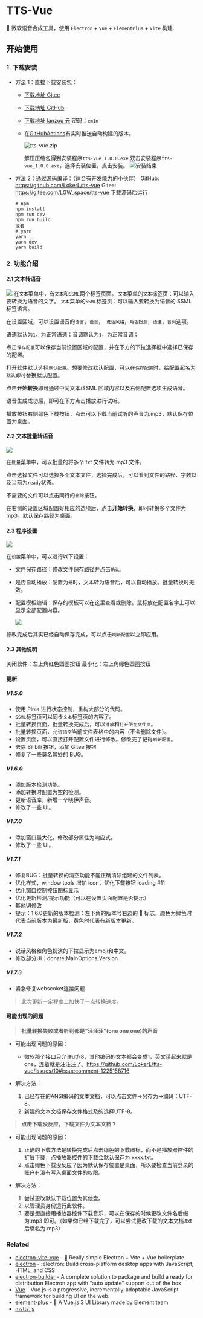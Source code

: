 # TTS-Vue

🎤 微软语音合成工具，使用 `Electron` + `Vue` + `ElementPlus` + `Vite` 构建.

## 开始使用

### 1. 下载安装

- 方法 1：直接下载安装包：

  - [下载地址 Gitee](https://gitee.com/LGW_space/tts-vue/releases/latest)

  - [下载地址 GitHub](https://github.com/LokerL/tts-vue/releases/latest)

  - [下载地址 lanzou 云](https://wwn.lanzoul.com/b0f3ype9g) 密码：`em1n`

  - 在[GitHubActions](https://github.com/LokerL/tts-vue/actions)有实时推送自动构建的版本。

    ![tts-vue.zip](http://pic.rmb.bdstatic.com/bjh/50c9038bab1165bce67cf26b763be521.png)

    解压压缩包得到安装程序`tts-vue_1.0.0.exe`
    双击安装程序`tts-vue_1.0.0.exe`，选择安装位置，点击安装。
    ![安装结束](http://pic.rmb.bdstatic.com/bjh/226a11ce4887c21429d0ad1da1dd5d69.png)

- 方法 2：通过源码编译：（适合有开发能力的小伙伴）
  GitHub: https://github.com/LokerL/tts-vue
  Gitee: https://gitee.com/LGW_space/tts-vue
  下载源码后运行

  ```shell
  # npm
  npm install
  npm run dev
  npm run build
  或者
  # yarn
  yarn
  yarn dev
  yarn build
  ```

### 2. 功能介绍

#### 2.1 文本转语音

![](http://pic.rmb.bdstatic.com/bjh/f94c2d5dcdb7b038670662773c47a8eb.png)
在`文本`菜单中，有`文本`和`SSML`两个标签页面。
`文本`菜单的`文本`标签页：可以输入要转换为语音的文字。
`文本`菜单的`SSML`标签页：可以输入要转换为语音的 SSML 标签语言。

在设置区域，可以设置语音的`语言`，`语音`，` 说话风格`，`角色扮演`，`语速`，`音调`选项。

语速默认为`1`，为正常语速；音调默认为`1`，为正常音调；

点击`保存配置`可以保存当前设置区域的配置，并在下方的下拉选择框中选择已保存的配置。

打开软件默认选择`默认配置`。想要修改默认配置，可以在`保存配置`时，给配置起名为`默认`即可替换默认配置。

点击**开始转换**即可通过中间文本/SSML 区域内容以及右侧配置选项生成语音。

语音生成成功后，即可在下方点击播放进行试听。

播放按钮右侧绿色下载按钮，点击可以下载当前试听的声音为.mp3，默认保存位置为桌面。

#### 2.2 文本批量转语音

![](http://pic.rmb.bdstatic.com/bjh/2af8a0096632014b50ce6a8176a5e8f6.png)

在`批量`菜单中，可以批量的将多个.txt 文件转为.mp3 文件。

点击选择文件可以选择多个文本文件，选择完成后，可以看到文件的路径、字数以及当前为`ready`状态。

不需要的文件可以点击同行的`删除`按钮。

在右侧的设置区域配置好相应的选项后，点击**开始转换**，即可转换多个文件为 mp3。默认保存路径为桌面。

#### 2.3 程序设置

![](http://pic.rmb.bdstatic.com/bjh/ec364eb5f5551e4cd581272bd02fa8f8.png)

在`设置`菜单中，可以进行以下设置：

- 文件保存路径：修改文件保存路径并点击`确认`。

- 是否自动播放：配置为`是`时，文本转为语音后，可以自动播放。批量转换时无效。

- 配置模板编辑：保存的模板可以在这里查看或删除。鼠标放在配置名字上可以显示全部配置内容。

  ![](http://pic.rmb.bdstatic.com/bjh/dabc0e3200b44c0c3c1f65cfca586160.png)

修改完成后其实已经自动保存完成，可以点击`刷新配置`以立即应用。

#### 2.3 其他说明

关闭软件：左上角红色圆圈按钮
最小化：左上角绿色圆圈按钮

#### 更新

##### V1.5.0

- 使用 Pinia 进行状态控制，重构大部分的代码。
- `SSML`标签页可以同步`文本`标签页的内容了。
- 批量转换页面，批量转换完成后，可以`播放`和`打开所在文件夹`。
- 批量转换页面，允许`清空`当前文件表格中的内容（不会删除文件）。
- 设置页面，可以直接打开配置文件进行修改。修改完了记得`刷新配置`。
- 去除 Bilibili 按钮，添加 Gitee 按钮
- 修复了一些莫名其妙的 BUG。

##### V1.6.0

- 添加版本检测功能。
- 添加转换时配置为空的检测。
- 更新语音库，新增一个晓伊声音。
- 修改了一些 UI。

##### V1.7.0

- 添加窗口最大化。修改部分属性为响应式。
- 修改了一些 UI。

##### V1.7.1

- 修复BUG：批量转换的清空功能不能正确清除组建的文件列表。
- 优化样式，window tools 增加 icon，优化下载按钮 loading  #11 
- 优化窗口控制按钮图标显示
- 优化更新检测/提示功能（可以在设置页面配置是否提示）
- 其他UI修改
- 提示：1.6.0更新的版本检测：左下角的版本号右边的 :arrows_counterclockwise: 标志，颜色为绿色时代表当前版本为最新版，黄色时代表有新版本更新。

##### V1.7.2

- 说话风格和角色扮演的下拉显示为emoji和中文。
- 修改部分UI：donate,MainOptions,Version

##### V1.7.3

- 紧急修复webscoket连接问题
> 此次更新一定程度上加快了一点转换速度。


#### 可能出现的问题


> **批量转换失败或者听到都是“汪汪汪”(one one one)的声音**

- 可能出现问题的原因：

   - 微软那个接口只允许utf-8，其他编码的文本都会变成1，英文读起来就是one，连着就是汪汪汪了。https://github.com/LokerL/tts-vue/issues/10#issuecomment-1225158716

- 解决方法：

  1. 已经存在的ANSI编码的文本文档，可以点击文件->另存为->编码：UTF-8。
  2. 新建的文本文档保存文件格式及的选择UTF-8。

> **点击下载没反应，下载文件为文本文档？**

- 可能出现问题的原因：

  1. 正确的下载方法是转换完成后点击绿色的下载图标，而不是播放器控件的扩展下载，点播放器控件的下载会默认保存为 xxxx.txt。
  2. 点击绿色下载没反应？因为默认保存位置是桌面，所以要检查当前登录的账户有没有写入桌面文件的权限。

- 解决方法：

  1. 尝试更改默认下载位置为其他盘。
  2. 以管理员身份运行此软件。
  3. 要是想直接用播放器控件下载音乐，可以在保存的时候更改文件名后缀为.mp3 即可。（如果你已经下载完了，可以尝试更改下载的文本文档.txt 后缀名为.mp3）

### Related

- [electron-vite-vue](https://github.com/electron-vite/electron-vite-vue) - 🥳 Really simple Electron + Vite + Vue boilerplate.
- [electron](https://www.electronjs.org/) - :electron: Build cross-platform desktop apps with JavaScript, HTML, and CSS
- [electron-builder](https://github.com/electron-userland/electron-builder) - A complete solution to package and build a ready for distribution Electron app with “auto update” support out of the box
- [Vue](https://github.com/vuejs/vue) - Vue.js is a progressive, incrementally-adoptable JavaScript framework for building UI on the web.
- [element-plus](https://github.com/element-plus/element-plus) - 🎉 A Vue.js 3 UI Library made by Element team
- [mstts.js](https://github.com/ezshine/mstts-js)

